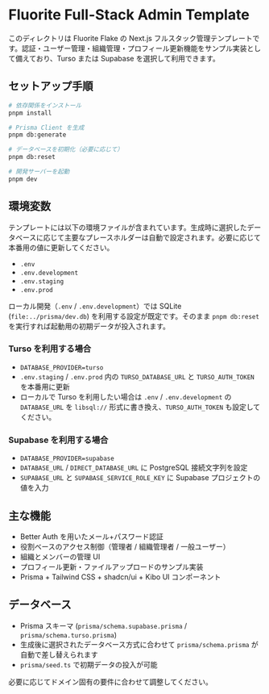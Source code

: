 # Fluorite Full-Stack Admin Template

このディレクトリは Fluorite Flake の Next.js フルスタック管理テンプレートです。認証・ユーザー管理・組織管理・プロフィール更新機能をサンプル実装として備えており、Turso または Supabase を選択して利用できます。

## セットアップ手順

```bash
# 依存関係をインストール
pnpm install

# Prisma Client を生成
pnpm db:generate

# データベースを初期化（必要に応じて）
pnpm db:reset

# 開発サーバーを起動
pnpm dev
```

## 環境変数

テンプレートには以下の環境ファイルが含まれています。生成時に選択したデータベースに応じて主要なプレースホルダーは自動で設定されます。必要に応じて本番用の値に更新してください。

- `.env`
- `.env.development`
- `.env.staging`
- `.env.prod`

ローカル開発（`.env` / `.env.development`）では SQLite (`file:../prisma/dev.db`) を利用する設定が既定です。そのまま `pnpm db:reset` を実行すれば起動用の初期データが投入されます。

### Turso を利用する場合
- `DATABASE_PROVIDER=turso`
- `.env.staging` / `.env.prod` 内の `TURSO_DATABASE_URL` と `TURSO_AUTH_TOKEN` を本番用に更新
- ローカルで Turso を利用したい場合は `.env` / `.env.development` の `DATABASE_URL` を `libsql://` 形式に書き換え、`TURSO_AUTH_TOKEN` も設定してください。

### Supabase を利用する場合
- `DATABASE_PROVIDER=supabase`
- `DATABASE_URL` / `DIRECT_DATABASE_URL` に PostgreSQL 接続文字列を設定
- `SUPABASE_URL` と `SUPABASE_SERVICE_ROLE_KEY` に Supabase プロジェクトの値を入力

## 主な機能
- Better Auth を用いたメール+パスワード認証
- 役割ベースのアクセス制御（管理者 / 組織管理者 / 一般ユーザー）
- 組織とメンバーの管理 UI
- プロフィール更新・ファイルアップロードのサンプル実装
- Prisma + Tailwind CSS + shadcn/ui + Kibo UI コンポーネント

## データベース
- Prisma スキーマ (`prisma/schema.supabase.prisma` / `prisma/schema.turso.prisma`)
- 生成後に選択されたデータベース方式に合わせて `prisma/schema.prisma` が自動で差し替えられます
- `prisma/seed.ts` で初期データの投入が可能

必要に応じてドメイン固有の要件に合わせて調整してください。
